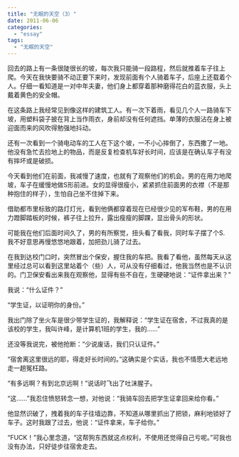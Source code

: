 ```yaml
---
title: "无眠的天空（3）"
date: 2011-06-06
categories: 
  - "essay"
tags: 
  - "无眠的天空"
---
```


回去的路上有一条很陡很长的坡，每次我只能骑一段路程，然后就推着车子往上爬。今天在我快要骑不动正要下来时，发现前面有个人骑着车子，后座上还载着个人。仔细一看知道是一对中年夫妻，他们身上都穿着那种磨得花白的蓝衣服，头上戴着黄色的安全帽。

在这条路上我经常见到像这样的建筑工人。有一次下着雨，看见几个人一路骑车下坡，用塑料袋子披在背上当作雨衣，身前却没有任何遮挡。单薄的衣服沾在身上被迎面而来的风吹得勉强地抖动。

还有一次看到一个骑电动车的工人在下这个坡，一不小心摔倒了，东西撒了一地。他没有急忙去捡地上的物品，而是反复检查机车好长时间，应该是在确认车子有没有摔坏或是破损。

今天看到他们在前面，我减慢了速度，也就有了观察他们的机会。男的在用力地爬坡，车子在缓慢地做S形前进。女的显得很瘦小，紧紧抓住前面男的衣襟（不是那种抱住的样子），生怕自己坐不住掉下来。

借助都市里标致的路灯灯光，看到他俩都穿着现在已经很少见的军布鞋，男的在用力蹬脚踏板的时候，裤子往上拉升，露出瘦瘦的脚踝，显出骨头的形状。

可能我在他们后面时间久了，男的有所察觉，扭头看了看我，同时车子摆了个S. 我不好意思再慢悠悠地跟着，加把劲儿骑了过去。

在我到达校门口时，突然冒出个保安，握住我的车把。我看了看他，虽然每天从这里经过总可以看到这里站着个（些）人，可从没有仔细看过，他我当然也是不认识的。门卫保安看出来我在观察他，显得有些不自在，生硬硬地说：“证件拿出来？”

我说：“什么证件？”

“学生证，以证明你的身份。”

我出门除了坐火车是很少带学生证的，我解释说：“学生证在宿舍，不过我真的是该校的学生，我叫许峰，是计算机1班的学生，我的……”

还没等我说完，被他抢断：“少说废话，我们只认证件。”

“宿舍离这里很远的耶，得走好长时间的。”这确实是个实话，我也不情愿大老远地走一趟冤枉路。

“有多远啊？有到北京远啊！”说话时飞出了吐沫腥子。

“这……”我忍住愤怒转念一想，对他说：“我骑车回去把学生证拿回来给你看。”

他显然识破了，拽着我的车子往墙边靠，不知道从哪里抓出了把锁，麻利地锁好了车子。这时我跟了过去，他说：“证件拿来，车子给你。”

“FUCK！”我心里念道，“这帮狗东西就这点权利，不使用还觉得自己亏呢。”可我也没有办法，只好徒步往宿舍走去。
